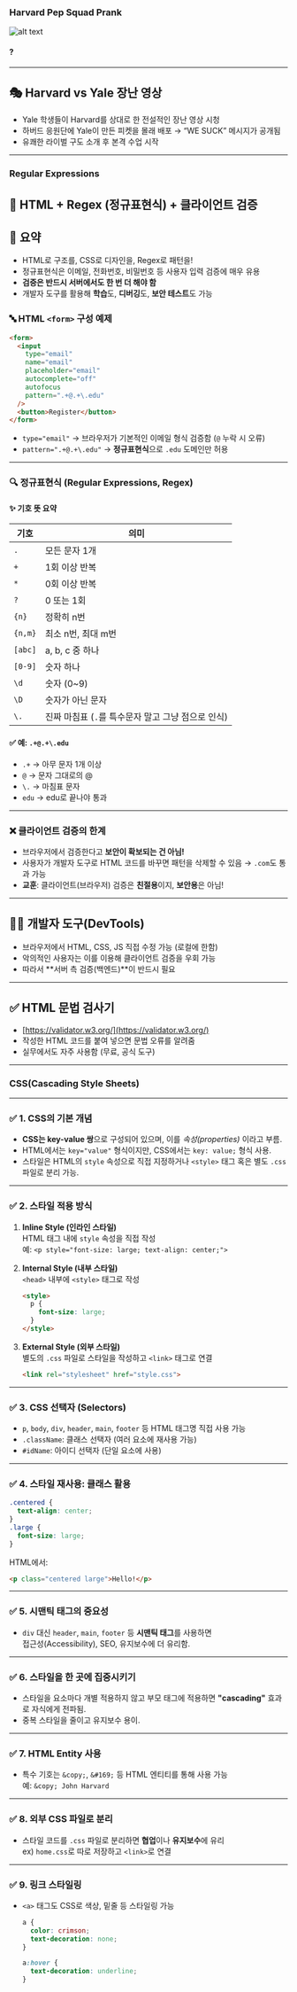 ### Harvard Pep Squad Prank
![alt text](<minwoo_아저씨 이건 왜 보여주시나요.jpg>)


#### ? 




---

## 🎭 Harvard vs Yale 장난 영상
- Yale 학생들이 Harvard를 상대로 한 전설적인 장난 영상 시청
- 하버드 응원단에 Yale이 만든 피켓을 몰래 배포 → “WE SUCK” 메시지가 공개됨
- 유쾌한 라이벌 구도 소개 후 본격 수업 시작

---
### Regular Expressions
## 📄 HTML + Regex (정규표현식) + 클라이언트 검증


## 🧠 요약

- HTML로 구조를, CSS로 디자인을, Regex로 패턴을!
- 정규표현식은 이메일, 전화번호, 비밀번호 등 사용자 입력 검증에 매우 유용
- **검증은 반드시 서버에서도 한 번 더 해야 함**
- 개발자 도구를 활용해 **학습**도, **디버깅**도, **보안 테스트**도 가능



### 🔤 HTML `<form>` 구성 예제

```html
<form>
  <input 
    type="email" 
    name="email" 
    placeholder="email" 
    autocomplete="off" 
    autofocus 
    pattern=".+@.+\.edu" 
  />
  <button>Register</button>
</form>
```

- `type="email"` → 브라우저가 기본적인 이메일 형식 검증함 (`@` 누락 시 오류)
- `pattern=".+@.+\.edu"` → **정규표현식**으로 `.edu` 도메인만 허용

---

### 🔍 정규표현식 (Regular Expressions, Regex)

#### ✨ 기호 뜻 요약

| 기호 | 의미 |
|------|------|
| `.` | 모든 문자 1개 |
| `+` | 1회 이상 반복 |
| `*` | 0회 이상 반복 |
| `?` | 0 또는 1회 |
| `{n}` | 정확히 n번 |
| `{n,m}` | 최소 n번, 최대 m번 |
| `[abc]` | a, b, c 중 하나 |
| `[0-9]` | 숫자 하나 |
| `\d` | 숫자 (0~9) |
| `\D` | 숫자가 아닌 문자 |
| `\.` | 진짜 마침표 (`.`를 특수문자 말고 그냥 점으로 인식) |

#### ✅ 예: `.+@.+\.edu`

- `.+` → 아무 문자 1개 이상  
- `@` → 문자 그대로의 @  
- `\.` → 마침표 문자  
- `edu` → edu로 끝나야 통과

---

### ❌ 클라이언트 검증의 한계

- 브라우저에서 검증한다고 **보안이 확보되는 건 아님!**
- 사용자가 개발자 도구로 HTML 코드를 바꾸면 패턴을 삭제할 수 있음
  → `.com`도 통과 가능
- **교훈**: 클라이언트(브라우저) 검증은 **친절용**이지, **보안용**은 아님!

---

## 🧑‍💻 개발자 도구(DevTools)

- 브라우저에서 HTML, CSS, JS 직접 수정 가능 (로컬에 한함)
- 악의적인 사용자는 이를 이용해 클라이언트 검증을 우회 가능
- 따라서 **서버 측 검증(백엔드)**이 반드시 필요

---

## ✅ HTML 문법 검사기

- [https://validator.w3.org/](https://validator.w3.org/)
- 작성한 HTML 코드를 붙여 넣으면 문법 오류를 알려줌
- 실무에서도 자주 사용함 (무료, 공식 도구)

---






### CSS(Cascading Style Sheets)
---

### ✅ **1. CSS의 기본 개념**
- **CSS는 key-value 쌍**으로 구성되어 있으며, 이를 *속성(properties)* 이라고 부름.
- HTML에서는 `key="value"` 형식이지만, CSS에서는 `key: value;` 형식 사용.
- 스타일은 HTML의 `style` 속성으로 직접 지정하거나 `<style>` 태그 혹은 별도 `.css` 파일로 분리 가능.

---

### ✅ **2. 스타일 적용 방식**
1. **Inline Style (인라인 스타일)**  
   HTML 태그 내에 `style` 속성을 직접 작성  
   예: `<p style="font-size: large; text-align: center;">`

2. **Internal Style (내부 스타일)**  
   `<head>` 내부에 `<style>` 태그로 작성  
   ```html
   <style>
     p {
       font-size: large;
     }
   </style>
   ```

3. **External Style (외부 스타일)**  
   별도의 `.css` 파일로 스타일을 작성하고 `<link>` 태그로 연결  
   ```html
   <link rel="stylesheet" href="style.css">
   ```

---

### ✅ **3. CSS 선택자 (Selectors)**
- `p`, `body`, `div`, `header`, `main`, `footer` 등 HTML 태그명 직접 사용 가능
- `.className`: 클래스 선택자 (여러 요소에 재사용 가능)
- `#idName`: 아이디 선택자 (단일 요소에 사용)

---

### ✅ **4. 스타일 재사용: 클래스 활용**
```css
.centered {
  text-align: center;
}
.large {
  font-size: large;
}
```
HTML에서:
```html
<p class="centered large">Hello!</p>
```

---

### ✅ **5. 시맨틱 태그의 중요성**
- `div` 대신 `header`, `main`, `footer` 등 **시맨틱 태그**를 사용하면  
  접근성(Accessibility), SEO, 유지보수에 더 유리함.

---

### ✅ **6. 스타일을 한 곳에 집중시키기**
- 스타일을 요소마다 개별 적용하지 않고 부모 태그에 적용하면 **"cascading"** 효과로 자식에게 전파됨.
- 중복 스타일을 줄이고 유지보수 용이.

---

### ✅ **7. HTML Entity 사용**
- 특수 기호는 `&copy;`, `&#169;` 등 HTML 엔티티를 통해 사용 가능  
  예: `&copy; John Harvard`

---

### ✅ **8. 외부 CSS 파일로 분리**
- 스타일 코드를 `.css` 파일로 분리하면 **협업**이나 **유지보수**에 유리  
  ex) `home.css`로 따로 저장하고 `<link>`로 연결

---

### ✅ **9. 링크 스타일링**
- `<a>` 태그도 CSS로 색상, 밑줄 등 스타일링 가능  
  ```css
  a {
    color: crimson;
    text-decoration: none;
  }

  a:hover {
    text-decoration: underline;
  }
  ```

####